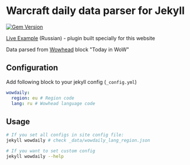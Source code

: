 # Warcraft daily data parser for Jekyll

[![Gem Version](https://badge.fury.io/rb/jekyll-wowdaily.svg)](https://badge.fury.io/rb/jekyll-wowdaily)

[Live Example](https://forestguild.club/) (Russian) - plugin built specially for this website

Data parsed from [Wowhead](https://wowhead.com) block "Today in WoW"

## Configuration

Add following block to your jekyll config (`_config.yml`)

```yml
wowdaily:
  region: eu # Region code
  lang: ru # Wowhead language code
```

## Usage

```bash
# If you set all configs in site config file:
jekyll wowdaily # check _data/wowdaily_lang_region.json

# If you want to set custom config
jekyll wowdaily --help
```

